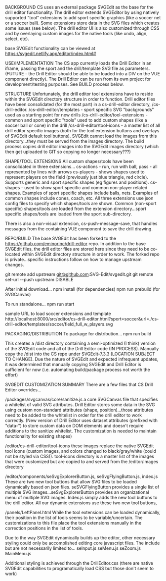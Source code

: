 BACKGROUND
CS uses an external package SVGEdit as the base for the drill editor functionality. The drill editor extends SVGEditor by
using natively supported "tool" extensions to add sport specific graphics (like a soccer net or a soccer ball).
Some extensions store data in the SVG files which creates some issues (see below). The drill editor UI is also customized through
CSS and by overlaying custom images for the native tools (like undo, align, select, etc).

base SVGEdit functionality can be viewed at https://svgedit.netlify.app/editor/index.html#

USE/IMPLEMENTATION
The CS app currently loads the Drill Editor in an iframe, passing the sport and the drill/template SVG file as parameters.
(FUTURE - the Drill Editor should be able to be loaded into a DIV on the VUE component directly). The Drill Editor can be
run from its own project for development/testing purposes. See BUILD process below.

STRUCTURE
Unfortunately, the drill editor tool extensions have to reside within the SVGEdit directory structure in order to function.
Drill editor files have been consolidated (for the most part) in a cs-drill-editor directory, /cs-drill-editor.
/cs-drill-editor/templates - sport specific SVG "backgrounds" used as a starting point for new drills
/cs-drill-editor/tool-extensions - common and sport specific "tools" used to add custom shapes (like a soccer ball or cone) in the drill
/cs-drill-editor/tool-icons - a master list of all drill editor specific images (both for the tool extension buttons and
    overlays of SVGEdit default tool buttons). SVGEdit cannot load the images from this directory...they must be served from the
    images directory. The build process copies drill editor images into the SVGEdit images directory
    (which then get uploaded to GIT so copying no longer necessary???)

SHAPE/TOOL EXTENSIONS
All custom shapes/tools have been consolidated in three extensions...
    cs-actions - run, run with ball, pass - all represented by lines with arrows
    cs-players - shows shapes used to represent players on the field (previously just blue triangle,
        red circle). Supports generic and sport specific shapes (eg figures and positions).
    cs-shapes - used to show sport specific and common non-player related shapes. Examples of sport specific shapes include balls, nets.
        Examples of common shapes include cones, coach, etc.
All three extensions use json config files to specify which shapes/tools are shown. Common (non-sport specific) shapes/tools are loaded
from the extension directory...sport specific shapes/tools are loaded from the sport sub-directory.

There is also a non-visual extension, cs-push-message-save, that handles messages from the containing VUE component to save the drill
drawing.

REPO/BUILD
The base SVGEdit has been forked to the https://github.com/eminorinc/drill-editor repo. In addition to the base SVGEdit files, the drill
editor files are stored here since they need to be co-located within SVGEdit directory structure in order to work. The forked repo is
private...specific instructions follow on how to manage upstream changes.

git remote add upstream git@github.com:SVG-Edit/svgedit.git
git remote set-url --push upstream DISABLE

After initial download...
npm install (for dependencies)
npm run prebuild (for SVGCanvas)

To run standalone...
npm run start

sample URL to load soccer extensions and template
http://localhost:8000/src/editor/cs-drill-editor.html?sport=soccer&url=./cs-drill-editor/templates/soccer/field_full_w_players.svg


PACKAGING/DISTRIBUTION
To package for distribution...
npm run build

This creates a /dist directory containing a semi-optimized (I think) version of the SVGEdit code and all of the Drill Editor code (IN PROCESS).
Manually copy the /dist into the CS repo under SVGEdit-7.3.3 (LOCATION SUBJECT TO CHANGE). Due the nature of SVGEdit and expected infrequent updates,
it was determined that manually copying SVGEdit and Drill Editor is sufficient for now (i.e. automating build/package process not worth the effort)


SVGEDIT CUSTOMIZATION SUMMARY
There are a few files that CS Drill Editor overrides...

/packages/svgcanvas/core/sanitize.js
a core SVGCanvas file that specifies a whitelist of valid SVG attributes. Drill Editor stores some data in the SVG using
custom non-standard attributes (shape, position)...those attributes need to be added to the whitelist in order for the drill
editor to work correctly. (New version of Drill Editor uses dataset attributes (prefixed with "data-") to store custom data on DOM elements
and doesn't require additions to the sanitize whitelist. The customization is needed to maintain functionality for existing shapes)

/editor/cs-drill-editor/tool-icons
these images replace the native SVGEdit tool icons (custom images, and colors changed to black/gray/white (could not be styled via CSS)).
tool-icons directory is a master list of the images that were customized but are copied to and served from the /editor/images directory

/editor/components/seSvgExplorerButton.js, seSvgFlyingButton.js, index.js
These are two new tool buttons that allow SVG files to be loaded dynamically based on json files. seSVGFlyingButton provides
a single list of multiple SVG images...seSvgExplorerButton provides an organizational menu of multiple SVG images. Index.js simply adds
the new tool buttons to the drill editor. All our dynamic extensions use these two new tool buttons,

/panels/LeftPanel.html
While the tool extensions can be loaded dynamically, their position in the list of tools seems to be variable/uncertain. The
customizations to this file place the tool extensions manually in the correction positions in the list of tools.

Due to the way SVGEdit dynamically builds up the editor, other necessary styling could only be accomplished editing core javascript files.
The include but are not necessarily limited to...
seInput.js
seMenu.js
seZoom.js
MainMenu.js

Additional styling is achieved through the DrillEditor.css (there are native SVGEdit capabilities to programatically load CSS but those don't seem to work)

